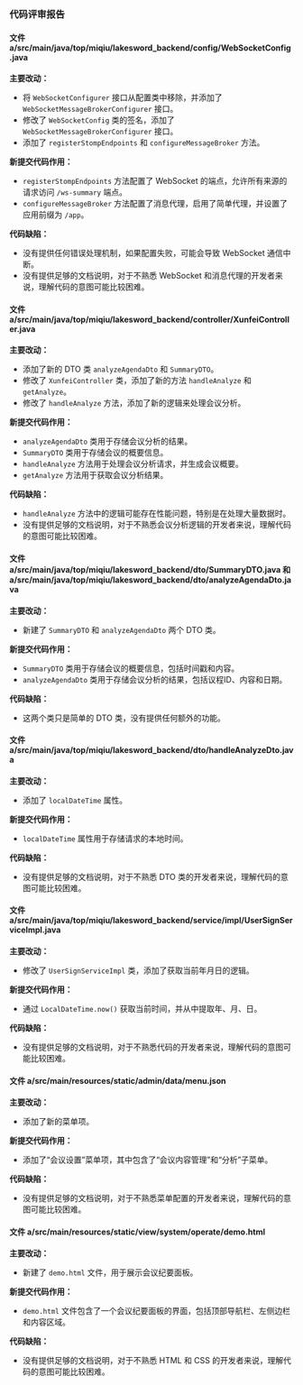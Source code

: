 ### 代码评审报告

#### 文件 a/src/main/java/top/miqiu/lakesword_backend/config/WebSocketConfig.java

**主要改动：**
- 将 `WebSocketConfigurer` 接口从配置类中移除，并添加了 `WebSocketMessageBrokerConfigurer` 接口。
- 修改了 `WebSocketConfig` 类的签名，添加了 `WebSocketMessageBrokerConfigurer` 接口。
- 添加了 `registerStompEndpoints` 和 `configureMessageBroker` 方法。

**新提交代码作用：**
- `registerStompEndpoints` 方法配置了 WebSocket 的端点，允许所有来源的请求访问 `/ws-summary` 端点。
- `configureMessageBroker` 方法配置了消息代理，启用了简单代理，并设置了应用前缀为 `/app`。

**代码缺陷：**
- 没有提供任何错误处理机制，如果配置失败，可能会导致 WebSocket 通信中断。
- 没有提供足够的文档说明，对于不熟悉 WebSocket 和消息代理的开发者来说，理解代码的意图可能比较困难。

#### 文件 a/src/main/java/top/miqiu/lakesword_backend/controller/XunfeiController.java

**主要改动：**
- 添加了新的 DTO 类 `analyzeAgendaDto` 和 `SummaryDTO`。
- 修改了 `XunfeiController` 类，添加了新的方法 `handleAnalyze` 和 `getAnalyze`。
- 修改了 `handleAnalyze` 方法，添加了新的逻辑来处理会议分析。

**新提交代码作用：**
- `analyzeAgendaDto` 类用于存储会议分析的结果。
- `SummaryDTO` 类用于存储会议的概要信息。
- `handleAnalyze` 方法用于处理会议分析请求，并生成会议概要。
- `getAnalyze` 方法用于获取会议分析结果。

**代码缺陷：**
- `handleAnalyze` 方法中的逻辑可能存在性能问题，特别是在处理大量数据时。
- 没有提供足够的文档说明，对于不熟悉会议分析逻辑的开发者来说，理解代码的意图可能比较困难。

#### 文件 a/src/main/java/top/miqiu/lakesword_backend/dto/SummaryDTO.java 和 a/src/main/java/top/miqiu/lakesword_backend/dto/analyzeAgendaDto.java

**主要改动：**
- 新建了 `SummaryDTO` 和 `analyzeAgendaDto` 两个 DTO 类。

**新提交代码作用：**
- `SummaryDTO` 类用于存储会议的概要信息，包括时间戳和内容。
- `analyzeAgendaDto` 类用于存储会议分析的结果，包括议程ID、内容和日期。

**代码缺陷：**
- 这两个类只是简单的 DTO 类，没有提供任何额外的功能。

#### 文件 a/src/main/java/top/miqiu/lakesword_backend/dto/handleAnalyzeDto.java

**主要改动：**
- 添加了 `localDateTime` 属性。

**新提交代码作用：**
- `localDateTime` 属性用于存储请求的本地时间。

**代码缺陷：**
- 没有提供足够的文档说明，对于不熟悉 DTO 类的开发者来说，理解代码的意图可能比较困难。

#### 文件 a/src/main/java/top/miqiu/lakesword_backend/service/impl/UserSignServiceImpl.java

**主要改动：**
- 修改了 `UserSignServiceImpl` 类，添加了获取当前年月日的逻辑。

**新提交代码作用：**
- 通过 `LocalDateTime.now()` 获取当前时间，并从中提取年、月、日。

**代码缺陷：**
- 没有提供足够的文档说明，对于不熟悉代码的开发者来说，理解代码的意图可能比较困难。

#### 文件 a/src/main/resources/static/admin/data/menu.json

**主要改动：**
- 添加了新的菜单项。

**新提交代码作用：**
- 添加了“会议设置”菜单项，其中包含了“会议内容管理”和“分析”子菜单。

**代码缺陷：**
- 没有提供足够的文档说明，对于不熟悉菜单配置的开发者来说，理解代码的意图可能比较困难。

#### 文件 a/src/main/resources/static/view/system/operate/demo.html

**主要改动：**
- 新建了 `demo.html` 文件，用于展示会议纪要面板。

**新提交代码作用：**
- `demo.html` 文件包含了一个会议纪要面板的界面，包括顶部导航栏、左侧边栏和内容区域。

**代码缺陷：**
- 没有提供足够的文档说明，对于不熟悉 HTML 和 CSS 的开发者来说，理解代码的意图可能比较困难。